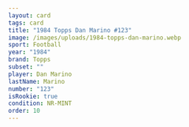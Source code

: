 ```yaml
---
layout: card
tags: card
title: "1984 Topps Dan Marino #123"
image: /images/uploads/1984-topps-dan-marino.webp
sport: Football
year: "1984"
brand: Topps
subset: ""
player: Dan Marino
lastName: Marino
number: "123"
isRookie: true
condition: NR-MINT
order: 10
---
```

